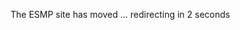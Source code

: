 <html>
   <head>
      <meta http-equiv = "refresh" content = "2; url = https://earthsystemmodeling.org/" />
   </head>
   <body>
      <p>The ESMP site has moved ... redirecting in 2 seconds</p>
   </body>
</html>
